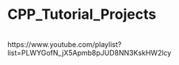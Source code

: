 # CPP_Tutorial_Projects
<br>
https://www.youtube.com/playlist?list=PLWYGofN_jX5Apmb8pJUD8NN3KskHW2lcy
